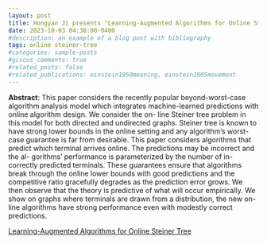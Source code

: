 ```yaml
---
layout: post
title: Hongyan Ji presents "Learning-Augmented Algorithms for Online Steiner Tree"
date: 2023-10-03 04:30:00-0400
#description: an example of a blog post with bibliography
tags: online steiner-tree
#categories: sample-posts
#giscus_comments: true
#related_posts: false
#related_publications: einstein1950meaning, einstein1905movement
---
```


**Abstract**: This paper considers the recently popular beyond-worst-case algorithm analysis model which integrates machine-learned predictions with online algorithm design. We consider the on- line Steiner tree problem in this model for both directed and undirected graphs. Steiner tree is known to have strong lower bounds in the online setting and any algorithm’s worst-case guarantee is far from desirable.
This paper considers algorithms that predict which terminal arrives online. The predictions may be incorrect and the al- gorithms’ performance is parameterized by the number of in- correctly predicted terminals. These guarantees ensure that algorithms break through the online lower bounds with good predictions and the competitive ratio gracefully degrades as the prediction error grows. We then observe that the theory is predictive of what will occur empirically. We show on graphs where terminals are drawn from a distribution, the new on- line algorithms have strong performance even with modestly correct predictions.


[Learning-Augmented Algorithms for Online Steiner Tree](https://arxiv.org/pdf/2112.05353.pdf)